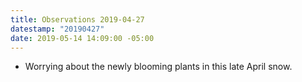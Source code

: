 ```yaml
---
title: Observations 2019-04-27
datestamp: "20190427"
date: 2019-05-14 14:09:00 -05:00
---
```


- Worrying about the newly blooming plants in this late April snow.
